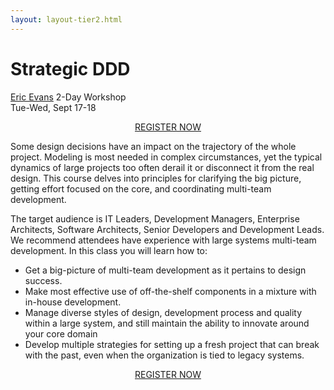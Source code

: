 ```yaml
---
layout: layout-tier2.html
---
```

<div class="container section workshop-single-page">
    <div class="row">
      <div class="col-xs-12 col-sm-2">
            <div class="speaker-container">
                <a href="../speakers/eric-evans.html"><div class="speaker-img eric-evans keep-color"></div></a>
                </div>
            </div>
            <div class="col-xs-12 col-sm-8 content">
                <h1>Strategic DDD</h1>
                <p><span class="speaker-name"><a href="../speakers/eric-evans.html">Eric Evans</a></span>
                <span class="duration">2-Day Workshop<br>Tue-Wed, Sept 17-18</span></p>
                <div class="col-xs-12" align="center">
                    <a class="btn" href="https://ti.to/EDDD/explore-ddd-2019/with/iaubrxcptna,wjyi0g2putm,3usawn7j3ea">REGISTER NOW</a>
                </div>
                <p>Some design decisions have an impact on the trajectory of the whole project. Modeling is most needed in complex circumstances, yet the typical dynamics of large projects too often derail it or disconnect it from the real design. This course delves into principles for clarifying the big picture, getting effort focused on the core, and coordinating multi-team development.</p>
                <p>The target audience is IT Leaders, Development Managers, Enterprise Architects, Software Architects, Senior Developers and Development Leads. We recommend attendees have experience with large systems multi-team development. In this class you will learn how to:</p>
                <ul>
                    <li>Get a big-picture of multi-team development as it pertains to design success.</li>
                    <li>Make most effective use of off-the-shelf components in a mixture with in-house development.</li>
                    <li>Manage diverse styles of design, development process and quality within a large system, and still maintain the ability to innovate around your core domain</li>
                    <li>Develop multiple strategies for setting up a fresh project that can break with the past, even when the organization is tied to legacy systems.</li>
                </ul>
                <div class="col-xs-12" align="center">
                    <a class="btn" href="https://ti.to/EDDD/explore-ddd-2019/with/iaubrxcptna,wjyi0g2putm,3usawn7j3ea">REGISTER NOW</a>
                </div>
            </div>
        </div>
    </div>
</div>